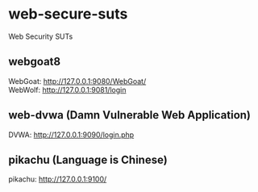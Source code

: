 # web-secure-suts
Web Security SUTs

## webgoat8

WebGoat: http://127.0.0.1:9080/WebGoat/  
WebWolf: http://127.0.0.1:9081/login  

## web-dvwa (Damn Vulnerable Web Application)

DVWA: http://127.0.0.1:9090/login.php  

## pikachu (Language is Chinese)

pikachu: http://127.0.0.1:9100/  